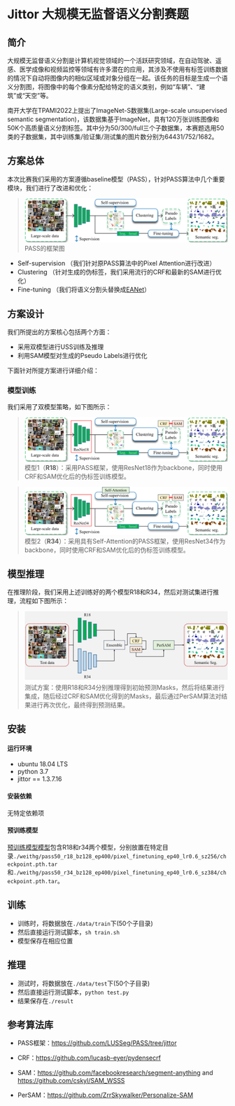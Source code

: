 # Jittor 大规模无监督语义分割赛题


## 简介
大规模无监督语义分割是计算机视觉领域的一个活跃研究领域，在自动驾驶、遥感、医学成像和视频监控等领域有许多潜在的应用，其涉及不使用有标签训练数据的情况下自动将图像内的相似区域或对象分组在一起。该任务的目标是生成一个语义分割图，将图像中的每个像素分配给特定的语义类别，例如“车辆”、“建筑”或“天空”等。

南开大学在TPAMI2022上提出了ImageNet-S数据集(Large-scale unsupervised semantic segmentation)，该数据集基于ImageNet，具有120万张训练图像和50K个高质量语义分割标签。其中分为50/300/full三个子数据集，本赛题选用50类的子数据集，其中训练集/验证集/测试集的图片数分别为64431/752/1682。

## 方案总体
本次比赛我们采用的方案遵循baseline模型（PASS），针对PASS算法中几个重要模块，我们进行了改进和优化：

>![baseline](./assets/ori.png)
>PASS的框架图

* Self-supervision （我们针对原PASS算法中的Pixel Attention进行改进）
* Clustering （针对生成的伪标签，我们采用流行的CRF和最新的SAM进行优化）
* Fine-tuning （我们将语义分割头替换成[EANet](https://github.com/MenghaoGuo/EANet)）

## 方案设计
我们所提出的方案核心包括两个方面：
* 采用双模型进行USS训练及推理
* 利用SAM模型对生成的Pseudo Labels进行优化

下面针对所提方案进行详细介绍：

### 模型训练
我们采用了双模型策略，如下图所示：
>![r18](./assets/model1.png)
模型1（**R18**）：采用PASS框架，使用ResNet18作为backbone，同时使用CRF和SAM优化后的伪标签训练模型。

>![r34](./assets/model2.png)
模型2（**R34**）：采用具有Self-Attention的PASS框架，使用ResNet34作为backbone，同时使用CRF和SAM优化后的伪标签训练模型。

## 模型推理
在推理阶段，我们采用上述训练好的两个模型R18和R34，然后对测试集进行推理，流程如下图所示：
>![test](./assets/infer.png)
测试方案：使用R18和R34分别推理得到初始预测Masks，然后将结果进行集成，随后经过CRF和SAM优化得到的Masks，最后通过PerSAM算法对结果进行再次优化，最终得到预测结果。


## 安装 

#### 运行环境
- ubuntu 18.04 LTS
- python 3.7
- jittor == 1.3.7.16

#### 安装依赖
无特定依赖项

#### 预训练模型
[预训练模型模型](https://pan.baidu.com/s/1VJeKOSVMAbh_KJdNRw4vdg?pwd=luss)包含R18和r34两个模型，分别放置在特定目录``./weithg/pass50_r18_bz128_ep400/pixel_finetuning_ep40_lr0.6_sz256/checkpoint.pth.tar``和``./weithg/pass50_r34_bz128_ep400/pixel_finetuning_ep40_lr0.6_sz384/checkpoint.pth.tar``。



## 训练
* 训练时，将数据放在``./data/train``下(50个子目录)
* 然后直接运行测试脚本，``sh train.sh``
* 模型保存在相应位置

## 推理
* 测试时，将数据放在``./data/test``下(50个子目录)
* 然后直接运行测试脚本，``python test.py``
* 结果保存在``./result``


## 参考算法库
* PASS框架：https://github.com/LUSSeg/PASS/tree/jittor

* CRF：https://github.com/lucasb-eyer/pydensecrf

* SAM：https://github.com/facebookresearch/segment-anything and https://github.com/cskyl/SAM_WSSS

* PerSAM：https://github.com/ZrrSkywalker/Personalize-SAM
